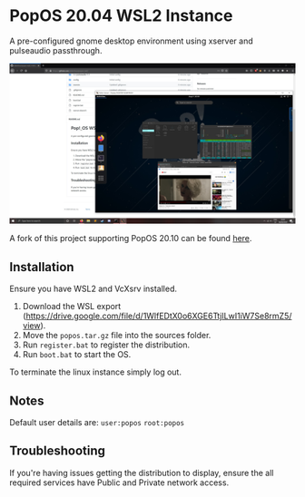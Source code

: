 # PopOS 20.04 WSL2 Instance

A pre-configured gnome desktop environment using xserver and pulseaudio passthrough.

![Desktop Preview](images/preview.jpg)

A fork of this project supporting PopOS 20.10 can be found [here](https://github.com/milesbuckton/wsl2-popos).

## Installation

Ensure you have WSL2 and VcXsrv installed.

1. Download the WSL export (https://drive.google.com/file/d/1WlfEDtX0o6XGE6TtjILwI1iW7Se8rmZ5/view).
2. Move the `popos.tar.gz` file into the sources folder.
3. Run `register.bat` to register the distribution.
4. Run `boot.bat` to start the OS.

To terminate the linux instance simply log out.

## Notes

Default user details are: `user:popos` `root:popos`

## Troubleshooting

If you're having issues getting the distribution to display, ensure the all required services have Public and Private network access.
